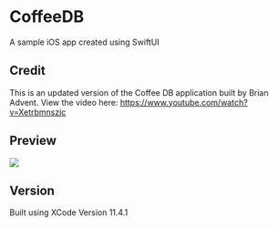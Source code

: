# CoffeeDB
A sample iOS app created using SwiftUI 

## Credit

This is an updated version of the Coffee DB application built by Brian Advent.
View the video here: https://www.youtube.com/watch?v=Xetrbmnszjc

## Preview

![](https://media.giphy.com/media/RKBki0dpF31BqIJ3Ef/giphy.gif)

## Version

Built using XCode Version 11.4.1 
